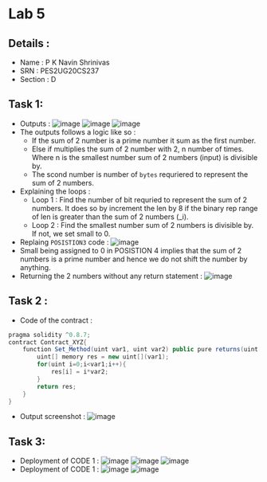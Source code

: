 # Lab 5 
## Details : 
- Name : P K Navin Shrinivas 
- SRN : PES2UG20CS237
- Section : D 
## Task 1:
- Outputs : 
![image](./1.png)
![image](./2.png)
![image](./3.png)
- The outputs follows a logic like so : 
	- If the sum of 2 number is a prime number it sum as the first number. 
	- Else if multiplies the sum of 2 number with 2, n number of times. Where n is the smallest number sum of 2 numbers (input) is divisible by.
	- The scond number is number of `bytes` requriered to represent the sum of 2 numbers. 
- Explaining the loops : 
	- Loop 1 : Find the number of bit requried to represent the sum of 2 numbers. It does so by increment the len by 8 if the binary rep range of len is greater than the sum of 2 numbers (_i).
	- Loop 2 : Find the smallest number sum of 2 numbers is divisible by. If not, we set small to 0. 
- Replaing `POSISTION3` code : 
![image](./4.png)
- Small being assigned to 0 in POSISTION 4 implies that the sum of 2 numbers is a prime number and hence we do not shift the number by anything.
- Returning the 2 numbers without any return statement : 
![image](./5.png)
## Task 2 :
- Code of the contract : 
```java
pragma solidity ^0.8.7;
contract Contract_XYZ{
	function Set_Method(uint var1, uint var2) public pure returns(uint[] memory){
		uint[] memory res = new uint[](var1);
		for(uint i=0;i<var1;i++){
			res[i] = i*var2;
		}
		return res;
	}
}
```
- Output screenshot : 
![image](./6.png)
## Task 3:
- Deployment of CODE 1 : 
![image](7.png)
![image](8.png)
![image](9.png)
- Deployment of CODE 1 : 
![image](10.png)
![image](11.png)